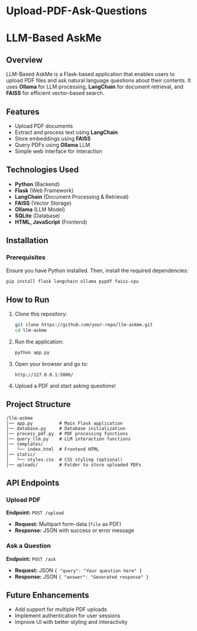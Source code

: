 # Upload-PDF-Ask-Questions
# LLM-Based AskMe

## Overview
LLM-Based AskMe is a Flask-based application that enables users to upload PDF files and ask natural language questions about their contents. It uses **Ollama** for LLM processing, **LangChain** for document retrieval, and **FAISS** for efficient vector-based search.

## Features
- Upload PDF documents
- Extract and process text using **LangChain**
- Store embeddings using **FAISS**
- Query PDFs using **Ollama** LLM
- Simple web interface for interaction

## Technologies Used
- **Python** (Backend)
- **Flask** (Web Framework)
- **LangChain** (Document Processing & Retrieval)
- **FAISS** (Vector Storage)
- **Ollama** (LLM Model)
- **SQLite** (Database)
- **HTML, JavaScript** (Frontend)

## Installation
### Prerequisites
Ensure you have Python installed. Then, install the required dependencies:

```sh
pip install flask langchain ollama pypdf faiss-cpu
```

## How to Run
1. Clone this repository:
   ```sh
   git clone https://github.com/your-repo/llm-askme.git
   cd llm-askme
   ```
2. Run the application:
   ```sh
   python app.py
   ```
3. Open your browser and go to:
   ```
   http://127.0.0.1:5000/
   ```
4. Upload a PDF and start asking questions!

## Project Structure
```
/llm-askme
│── app.py          # Main Flask application
│── database.py     # Database initialization
│── process_pdf.py  # PDF processing functions
│── query_llm.py    # LLM interaction functions
│── templates/
│   └── index.html  # Frontend HTML
│── static/
│   └── styles.css  # CSS styling (optional)
│── uploads/        # Folder to store uploaded PDFs
```

## API Endpoints
### Upload PDF
**Endpoint:** `POST /upload`
- **Request:** Multipart form-data (`file` as PDF)
- **Response:** JSON with success or error message

### Ask a Question
**Endpoint:** `POST /ask`
- **Request:** JSON `{ "query": "Your question here" }`
- **Response:** JSON `{ "answer": "Generated response" }`

## Future Enhancements
- Add support for multiple PDF uploads
- Implement authentication for user sessions
- Improve UI with better styling and interactivity




